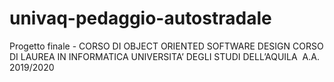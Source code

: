 # univaq-pedaggio-autostradale
Progetto finale - CORSO DI OBJECT ORIENTED SOFTWARE DESIGN CORSO DI LAUREA IN INFORMATICA UNIVERSITA’ DEGLI STUDI DELL’AQUILA  A.A. 2019/2020
